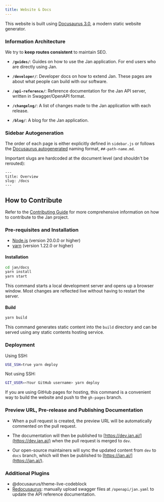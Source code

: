 ```yaml
---
title: Website & Docs
---
```


<head>
    <title>Website & Docs</title>
    <meta name="description" content="Learn about the website architecture and documentation structure for Jan, including information on how to contribute, prerequisites, installation, deployment, and additional plugins."/>
    <meta name="keywords" content="Jan AI, website, documentation, Docusaurus, contribution guide, installation, deployment, plugins"/>
    <meta property="og:title" content="Website & Docs"/>
    <meta property="og:description" content="Learn about the website architecture and documentation structure for Jan, including information on how to contribute, prerequisites, installation, deployment, and additional plugins."/>
    <meta property="og:url" content="https://jan.ai/website-docs"/>
    <meta name="twitter:card" content="summary"/>
    <meta name="twitter:title" content="Website & Docs"/>
    <meta name="twitter:description" content="Learn about the website architecture and documentation structure for Jan, including information on how to contribute, prerequisites, installation, deployment, and additional plugins."/>
</head>

This website is built using [Docusaurus 3.0](https://docusaurus.io/), a modern static website generator.

### Information Architecture

We try to **keep routes consistent** to maintain SEO.

- **`/guides/`**: Guides on how to use the Jan application. For end users who are directly using Jan.

- **`/developer/`**: Developer docs on how to extend Jan. These pages are about what people can build with our software.

- **`/api-reference/`**: Reference documentation for the Jan API server, written in Swagger/OpenAPI format.

- **`/changelog/`**: A list of changes made to the Jan application with each release.

- **`/blog/`**: A blog for the Jan application.

### Sidebar Autogeneration

The order of each page is either explicitly defined in `sidebar.js` or follows the [Docusaurus autogenerated](https://docusaurus.io/docs/next/sidebar/autogenerated) naming format, `##-path-name.md`.

Important slugs are hardcoded at the document level (and shouldn't be rerouted):

```
---
title: Overview
slug: /docs
---
```

## How to Contribute

Refer to the [Contributing Guide](https://github.com/janhq/jan/blob/dev/CONTRIBUTING.md) for more comprehensive information on how to contribute to the Jan project.

### Pre-requisites and Installation

- [Node.js](https://nodejs.org/en/) (version 20.0.0 or higher)
- [yarn](https://yarnpkg.com/) (version 1.22.0 or higher)

#### Installation

```bash
cd jan/docs
yarn install
yarn start
```

This command starts a local development server and opens up a browser window. Most changes are reflected live without having to restart the server.

#### Build

```bash
yarn build
```

This command generates static content into the `build` directory and can be served using any static contents hosting service.

### Deployment

Using SSH:

```bash
USE_SSH=true yarn deploy
```

Not using SSH:

```bash
GIT_USER=<Your GitHub username> yarn deploy
```

If you are using GitHub pages for hosting, this command is a convenient way to build the website and push to the `gh-pages` branch.

### Preview URL, Pre-release and Publishing Documentation

- When a pull request is created, the preview URL will be automatically commented on the pull request.

- The documentation will then be published to [https://dev.jan.ai/](https://dev.jan.ai/) when the pull request is merged to `dev`.

- Our open-source maintainers will sync the updated content from `dev` to `docs` branch, which will then be published to [https://jan.ai/](https://jan.ai/).

### Additional Plugins

- @docusaurus/theme-live-codeblock
- [Redocusaurus](https://redocusaurus.vercel.app/): manually upload swagger files at `/openapi/jan.yaml` to update the API reference documentation.
